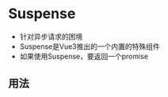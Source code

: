 <!--
 * @Author: luoxi
 * @LastEditTime: 2022-02-13 00:57:23
 * @LastEditors: your name
 * @Description: 
-->

# Suspense
- 针对异步请求的困境
- Suspense是Vue3推出的一个内置的特殊组件
- 如果使用Suspense，要返回一个promise

## 用法
```

```